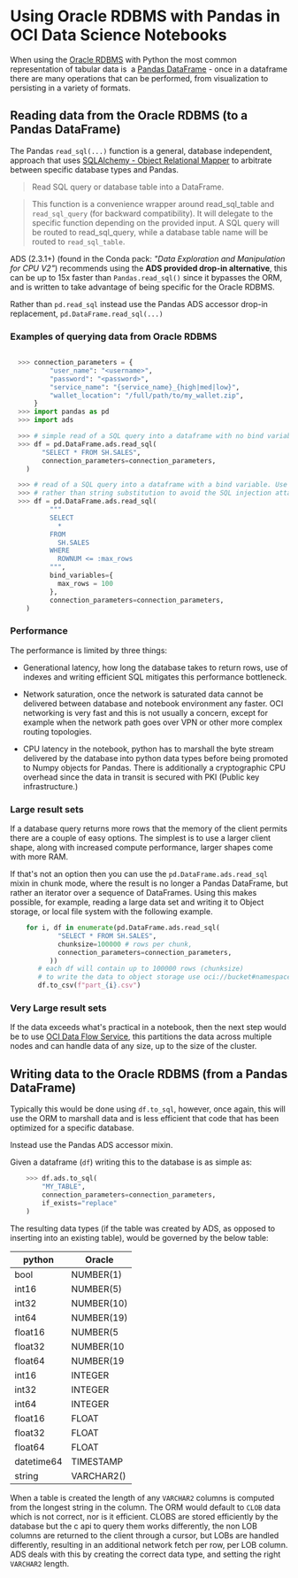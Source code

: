 # Using Oracle RDBMS with Pandas in OCI Data Science Notebooks

When using the [Oracle RDBMS](https://www.oracle.com/database/) with Python the most common representation of tabular data is  a [Pandas DataFrame](https://pandas.pydata.org/docs/reference/api/pandas.DataFrame.html) - once in a dataframe there are many operations that can be performed, from visualization to persisting in a variety of formats.

## Reading data from the Oracle RDBMS (to a Pandas DataFrame)


The Pandas `read_sql(...)` function is a general, database independent, approach that uses [SQLAlchemy - Object Relational Mapper](https://www.sqlalchemy.org/) to arbitrate between specific database types and Pandas.

> Read SQL query or database table into a DataFrame.

>This function is a convenience wrapper around read_sql_table and `read_sql_query` (for backward compatibility). It will delegate to the specific function depending on the provided input. A SQL query will be routed to read_sql_query, while a database table name will be routed to `read_sql_table`.

ADS (2.3.1+) (found in the Conda pack: *"Data Exploration and Manipulation for CPU V2"*) recommends using the **ADS provided drop-in alternative**, this can be up to 15x faster than `Pandas.read_sql()` since it bypasses the ORM, and is written to take advantage of being specific for the Oracle RDBMS.

Rather than `pd.read_sql` instead use the Pandas ADS accessor drop-in replacement, `pd.DataFrame.read_sql(...)`

### Examples of querying data from Oracle RDBMS


```python  

  >>> connection_parameters = {
          "user_name": "<username>",
          "password": "<password>",
          "service_name": "{service_name}_{high|med|low}",
          "wallet_location": "/full/path/to/my_wallet.zip",
      }
  >>> import pandas as pd
  >>> import ads

  >>> # simple read of a SQL query into a dataframe with no bind variables      
  >>> df = pd.DataFrame.ads.read_sql(
        "SELECT * FROM SH.SALES",
        connection_parameters=connection_parameters,
    )

  >>> # read of a SQL query into a dataframe with a bind variable. Use bind variables
  >>> # rather than string substitution to avoid the SQL injection attack vector.
  >>> df = pd.DataFrame.ads.read_sql(
          """
          SELECT
            *
          FROM
            SH.SALES
          WHERE
            ROWNUM <= :max_rows
          """,
          bind_variables={
            max_rows = 100
          },
          connection_parameters=connection_parameters,
    )
```

### Performance

The performance is limited by three things:

- Generational latency, how long the database takes to return rows, use of indexes and writing efficient SQL mitigates this performance bottleneck.

- Network saturation, once the network is saturated data cannot be delivered between database and notebook environment any faster. OCI networking is very fast and this is not usually a concern, except for example when the network path goes over VPN or other more complex routing topologies.

- CPU latency in the notebook, python has to marshall the byte stream delivered by the database into python data types before being promoted to Numpy objects for Pandas. There is additionally a cryptographic CPU overhead since the data in transit is secured with PKI (Public key infrastructure.)

### Large result sets

If a database query returns more rows that the memory of the client permits there are a couple of easy options. The simplest is to use a larger client shape, along with increased compute performance, larger shapes come with more RAM.

If that's not an option then you can use the `pd.DataFrame.ads.read_sql` mixin in chunk mode, where the result is no longer a Pandas DataFrame, but rather an iterator over a sequence of DataFrames. Using this makes possible, for example, reading a large data set and writing it to Object storage, or local file system with the following example.

```python
	for i, df in enumerate(pd.DataFrame.ads.read_sql(
	        "SELECT * FROM SH.SALES",
	        chunksize=100000 # rows per chunk,
	        connection_parameters=connection_parameters,
	      ))
	   # each df will contain up to 100000 rows (chunksize)
	   # to write the data to object storage use oci://bucket#namespace/part_{i}.csv"
	   df.to_csv(f"part_{i}.csv")
```

### Very Large result sets

If the data exceeds what's practical in a notebook, then the next step would be to use [OCI Data Flow Service](https://www.oracle.com/big-data/data-flow/), this partitions the data across multiple nodes and can handle data of any size, up to the size of the cluster.
   

## Writing data to the Oracle RDBMS (from a Pandas DataFrame)

Typically this would be done using `df.to_sql`, however, once again, this will use the ORM to marshall data and is less efficient that code that has been optimized for a specific database.

Instead use the Pandas ADS accessor mixin.

Given a dataframe (`df`) writing this to the database is as simple as:

```python
	>>> df.ads.to_sql(
	    "MY_TABLE",
	    connection_parameters=connection_parameters,
	    if_exists="replace"
	)
```

The resulting data types (if the table was created by ADS, as opposed to inserting into an existing table), would be governed by the below table:

|python|Oracle|
|------|------|
|bool|NUMBER(1)|
|int16|NUMBER(5)|
|int32|NUMBER(10)|
|int64|NUMBER(19)|
|float16|NUMBER(5| 4)|
|float32|NUMBER(10| 4)|
|float64|NUMBER(19| 4)|
|int16|INTEGER|
|int32|INTEGER|
|int64|INTEGER|
|float16|FLOAT|
|float32|FLOAT
|float64|FLOAT|
|datetime64|TIMESTAMP|
|string|VARCHAR2(<max length of actual data>)|


When a table is created the length of any `VARCHAR2` columns is computed from the longest string in the column. The ORM would default to `CLOB` data which is not correct, nor is it efficient. CLOBS are stored efficiently by the database but the c api to query them works differently, the non LOB columns are returned to the client through a cursor, but LOBs are handled differently, resulting in an additional network fetch per row, per LOB column. ADS deals with this by creating the correct data type, and setting the right `VARCHAR2` length.
